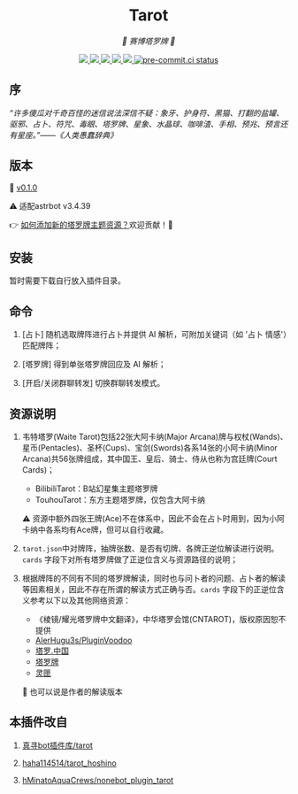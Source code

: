 <div align="center">

# Tarot

_🔮 赛博塔罗牌 🔮_

</div>

<p align="center">

  <a href="https://github.com/MinatoAquaCrews/nonebot_plugin_tarot/blob/master/LICENSE">
    <img src="https://img.shields.io/github/license/MinatoAquaCrews/nonebot_plugin_tarot?color=blue">
  </a>

  <a href="https://github.com/nonebot/nonebot2">
    <img src="https://img.shields.io/badge/nonebot2-2.0.0b3+-green">
  </a>

  <a href="https://github.com/MinatoAquaCrews/nonebot_plugin_tarot/releases/tag/v0.4.0.post4">
    <img src="https://img.shields.io/github/v/release/MinatoAquaCrews/nonebot_plugin_tarot?color=orange">
  </a>

  <a href="https://www.codefactor.io/repository/github/MinatoAquaCrews/nonebot_plugin_tarot">
    <img src="https://img.shields.io/codefactor/grade/github/MinatoAquaCrews/nonebot_plugin_tarot/master?color=red">
  </a>

  <a href="https://github.com/MinatoAquaCrews/nonebot_plugin_tarot">
    <img src="https://img.shields.io/pypi/dm/nonebot_plugin_tarot">
  </a>

  <a href="https://results.pre-commit.ci/latest/github/MinatoAquaCrews/nonebot_plugin_tarot/master">
	<img src="https://results.pre-commit.ci/badge/github/MinatoAquaCrews/nonebot_plugin_tarot/master.svg" alt="pre-commit.ci status">
  </a>

</p>

## 序

_“许多傻瓜对千奇百怪的迷信说法深信不疑：象牙、护身符、黑猫、打翻的盐罐、驱邪、占卜、符咒、毒眼、塔罗牌、星象、水晶球、咖啡渣、手相、预兆、预言还有星座。”——《人类愚蠢辞典》_

## 版本

🧰 [v0.1.0](https://github.com/yzjmxy/astrbot_plugin_tarot)

⚠ 适配astrbot v3.4.39

👉 [如何添加新的塔罗牌主题资源？](./How-to-add-new-tarot-theme.md)欢迎贡献！🙏

## 安装

暂时需要下载自行放入插件目录。

## 命令

1. [占卜] 随机选取牌阵进行占卜并提供 AI 解析，可附加关键词（如 '占卜 情感'）匹配牌阵；

2. [塔罗牌] 得到单张塔罗牌回应及 AI 解析；

3. [开启/关闭群聊转发] 切换群聊转发模式。

## 资源说明

1. 韦特塔罗(Waite Tarot)包括22张大阿卡纳(Major Arcana)牌与权杖(Wands)、星币(Pentacles)、圣杯(Cups)、宝剑(Swords)各系14张的小阿卡纳(Minor Arcana)共56张牌组成，其中国王、皇后、骑士、侍从也称为宫廷牌(Court Cards)；

   - BilibiliTarot：B站幻星集主题塔罗牌
   - TouhouTarot：东方主题塔罗牌，仅包含大阿卡纳

   ⚠ 资源中额外四张王牌(Ace)不在体系中，因此不会在占卜时用到，因为小阿卡纳中各系均有Ace牌，但可以自行收藏。

2. `tarot.json`中对牌阵，抽牌张数、是否有切牌、各牌正逆位解读进行说明。`cards` 字段下对所有塔罗牌做了正逆位含义与资源路径的说明；

3. 根据牌阵的不同有不同的塔罗牌解读，同时也与问卜者的问题、占卜者的解读等因素相关，因此不存在所谓的解读方式正确与否。`cards` 字段下的正逆位含义参考以下以及其他网络资源：

   - 《棱镜/耀光塔罗牌中文翻译》，中华塔罗会馆(CNTAROT)，版权原因恕不提供
   - [AlerHugu3s/PluginVoodoo](https://github.com/AlerHugu3s/PluginVoodoo/blob/master/data/PluginVoodoo/TarotData/Tarots.json)
   - [塔罗.中国](https://tarotchina.net/)
   - [塔罗牌](http://www.taluo.org/)
   - [灵匣](https://www.lnka.cn/)

   🤔 也可以说是作者的解读版本

## 本插件改自

1. [真寻bot插件库/tarot](https://github.com/AkashiCoin/nonebot_plugins_zhenxun_bot)

2. [haha114514/tarot_hoshino](https://github.com/haha114514/tarot_hoshino)

3.  [hMinatoAquaCrews/nonebot_plugin_tarot](https://github.com/MinatoAquaCrews/nonebot_plugin_tarot)
